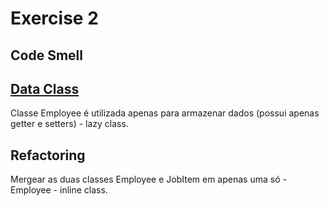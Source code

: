 # Exercise 2

## Code Smell
## [Data Class](https://refactoring.guru/smells/data-class)
Classe Employee é utilizada apenas para armazenar dados (possui apenas getter e setters) - lazy class.

## Refactoring
Mergear as duas classes Employee e JobItem em apenas uma só - Employee - inline class.